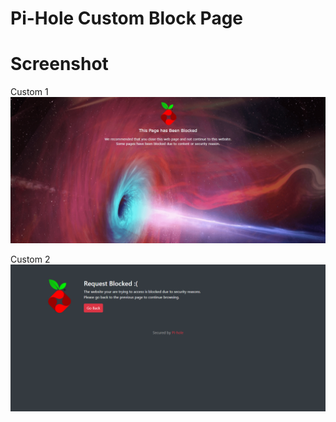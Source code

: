 # Pi-Hole Custom Block Page
# Screenshot

Custom 1
![](https://raw.githubusercontent.com/senhan07/project-screenshot/master/pihole-blockpage/custom1.jpg)

Custom 2
![](https://raw.githubusercontent.com/senhan07/project-screenshot/master/pihole-blockpage/custom2.png)
